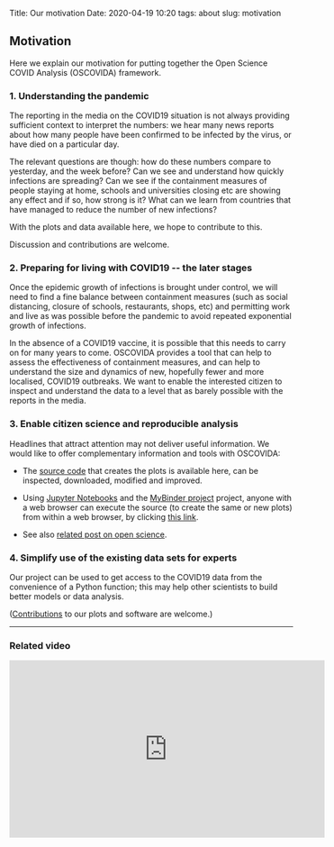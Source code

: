 Title: Our motivation
Date: 2020-04-19 10:20
tags: about
slug: motivation


## Motivation

Here we explain our motivation for putting together the Open Science COVID Analysis (OSCOVIDA) framework.

### 1. Understanding the pandemic

The reporting in the media on the COVID19 situation is not always providing
sufficient context to interpret the numbers: we hear many news reports about how
many people have been confirmed to be infected by the virus, or have died on a
particular day. 

The relevant questions are though: how do these numbers compare to yesterday,
and the week before? Can we see and understand how quickly infections are
spreading? Can we see if the containment measures of people staying at home,
schools and universities closing etc are showing any effect and if so, how
strong is it? What can we learn from countries that have managed to reduce the
number of new infections? 

With the plots and data available here, we hope to contribute to this.

Discussion and contributions are welcome.

### 2. Preparing for living with COVID19 -- the later stages

Once the epidemic growth of infections is brought under control, we will need to
find a fine balance between containment measures (such as social distancing, closure of
schools, restaurants, shops, etc) and permitting work and live as was possible
before the pandemic to avoid repeated exponential growth of infections. 

In the absence of a COVID19 vaccine, it is possible that this needs to carry on
for many years to come. OSCOVIDA provides a tool that can help to assess the
effectiveness of containment measures, and can help to understand the size and
dynamics of new, hopefully fewer and more localised, COVID19 outbreaks. We want
to enable the interested citizen to inspect and understand the data to a level
that as barely possible with the reports in the media.

### 3. Enable citizen science and reproducible analysis

Headlines that attract attention may not deliver useful information. We would
like to offer complementary information and tools with OSCOVIDA:

* The [source code](https://github.com/oscovida/oscovida) that creates
  the plots is available here, can be inspected, downloaded, modified and
  improved.

* Using [Jupyter Notebooks](https://jupyter.org/) and the [MyBinder
  project](https://mybinder.org) project, anyone with a web browser can execute
  the source (to create the same or new plots) from within a web browser, by
  clicking [this
  link](https://mybinder.org/v2/gh/oscovida/binder/master?filepath=ipynb).

* See also [related post on open science](open-science.html).

### 4. Simplify use of the existing data sets for experts

Our project can be used to get access to the COVID19 data from the convenience
of a Python function; this may help other scientists to build better models or
data analysis.

([Contributions](contribute.html) to our plots and software are welcome.)

-------------------------------------------------

### Related video

<iframe width="560" height="315" src="https://www.youtube.com/embed/1_oDc_vptBQ" frameborder="0" allow="accelerometer; autoplay; encrypted-media; gyroscope; picture-in-picture" allowfullscreen></iframe>
